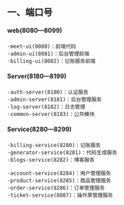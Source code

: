 ## 一、端口号

#### web(8080—8099)

    ·meet-ui(8080)：前端代码
    ·admin-ui(8081)：后台管理前端
    ·billing-ui(8082)：记账服务前端

#### Server(8180—8199)

    ·auth-server(8180)：认证服务
    ·admin-server(8181)：后台管理服务
    ·log-server(8182)：日志管理
    ·common-server(8183)：公共模块

#### Service(8280—8299)

    ·billing-service(8280)：记账服务
    ·generator-service(8281)：代码生成服务
    ·blogs-service(8282)：博客服务

    ·account-service(8284)：用户管理服务
    ·product-service(8285)：商品管理服务
    ·order-service(8286)：订单管理服务
    ·ticket-service(8087)：操作票管理服务
    
